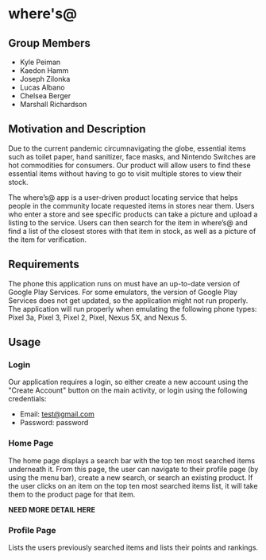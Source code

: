 # where's@

## Group Members
- Kyle Peiman
- Kaedon Hamm
- Joseph Zilonka
- Lucas Albano
- Chelsea Berger
- Marshall Richardson

## Motivation and Description
Due to the current pandemic circumnavigating the globe, essential items such as toilet paper, hand sanitizer, face masks, and Nintendo Switches are hot commodities for consumers. Our product will allow users to find these essential items without having to go to visit multiple stores to view their stock. 

The where’s@ app is a user-driven product locating service that helps people in the community locate requested items in stores near them. Users who enter a store and see specific products can take a picture and upload a listing to the service. Users can then search for the item in where’s@ and find a list of the closest stores with that item in stock, as well as a picture of the item for verification.

## Requirements
The phone this application runs on must have an up-to-date version of Google Play Services. For some emulators, the version of Google Play Services does not get updated, so the application might not run properly. The application will run properly when emulating the following phone types: Pixel 3a, Pixel 3, Pixel 2, Pixel, Nexus 5X, and Nexus 5.

## Usage
### Login
Our application requires a login, so either create a new account using the "Create Account" button on the main activity, or login using the following credentials:

- Email: test@gmail.com
- Password: password

### Home Page
The home page displays a search bar with the top ten most searched items underneath it. From this page, the user can navigate to their profile page (by using the menu bar), create a new search, or search an existing product. If the user clicks on an item on the top ten most searched items list, it will take them to the product page for that item. 

**NEED MORE DETAIL HERE**

### Profile Page
Lists the users previously searched items and lists their points and rankings.
